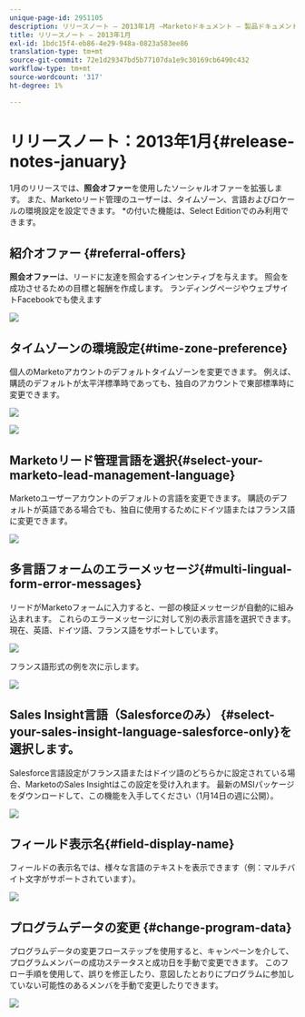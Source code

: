 ```yaml
---
unique-page-id: 2951105
description: リリースノート — 2013年1月 —Marketoドキュメント — 製品ドキュメント
title: リリースノート — 2013年1月
exl-id: 1bdc15f4-eb86-4e29-948a-0823a583ee86
translation-type: tm+mt
source-git-commit: 72e1d29347bd5b77107da1e9c30169cb6490c432
workflow-type: tm+mt
source-wordcount: '317'
ht-degree: 1%

---
```


# リリースノート：2013年1月{#release-notes-january}

1月のリリースでは、**照会オファー**&#x200B;を使用したソーシャルオファーを拡張します。 また、Marketoリード管理のユーザーは、タイムゾーン、言語およびロケールの環境設定を設定できます。 *の付いた機能は、Select Editionでのみ利用できます。

## 紹介オファー {#referral-offers}

**照会オファー**&#x200B;は、リードに友達を照会するインセンティブを与えます。 照会を成功させるための目標と報酬を作成します。 ランディングページやウェブサイトFacebookでも使えます

![](assets/image2014-9-22-15-3a20-3a13.png)

## タイムゾーンの環境設定{#time-zone-preference}

個人のMarketoアカウントのデフォルトタイムゾーンを変更できます。 例えば、購読のデフォルトが太平洋標準時であっても、独自のアカウントで東部標準時に変更できます。

![](assets/image2014-9-22-15-3a20-3a41.png)

![](assets/image2014-9-22-15-3a21-3a2.png)

## Marketoリード管理言語を選択{#select-your-marketo-lead-management-language}

Marketoユーザーアカウントのデフォルトの言語を変更できます。 購読のデフォルトが英語である場合でも、独自に使用するためにドイツ語またはフランス語に変更できます。

![](assets/image2014-9-22-15-3a21-3a18.png)

## 多言語フォームのエラーメッセージ{#multi-lingual-form-error-messages}

リードがMarketoフォームに入力すると、一部の検証メッセージが自動的に組み込まれます。 これらのエラーメッセージに対して別の表示言語を選択できます。 現在、英語、ドイツ語、フランス語をサポートしています。

![](assets/image2014-9-22-15-3a21-3a33.png)

フランス語形式の例を次に示します。

![](assets/image2014-9-22-15-3a22-3a2.png)

## Sales Insight言語（Salesforceのみ） {#select-your-sales-insight-language-salesforce-only}を選択します。

Salesforce言語設定がフランス語またはドイツ語のどちらかに設定されている場合、MarketoのSales Insightはこの設定を受け入れます。 最新のMSIパッケージをダウンロードして、この機能を入手してください（1月14日の週に公開）。

![](assets/image2014-9-22-15-3a22-3a31.png)

## フィールド表示名{#field-display-name}

フィールドの表示名では、様々な言語のテキストを表示できます（例：マルチバイト文字がサポートされています）。

![](assets/image2014-9-22-15-3a22-3a56.png)

## プログラムデータの変更 {#change-program-data}

プログラムデータの変更フローステップを使用すると、キャンペーンを介して、プログラムメンバーの成功ステータスと成功日を手動で変更できます。 このフロー手順を使用して、誤りを修正したり、意図したとおりにプログラムに参加していない可能性のあるメンバを手動で変更したりできます。

![](assets/image2014-9-22-15-3a23-3a23.png)
